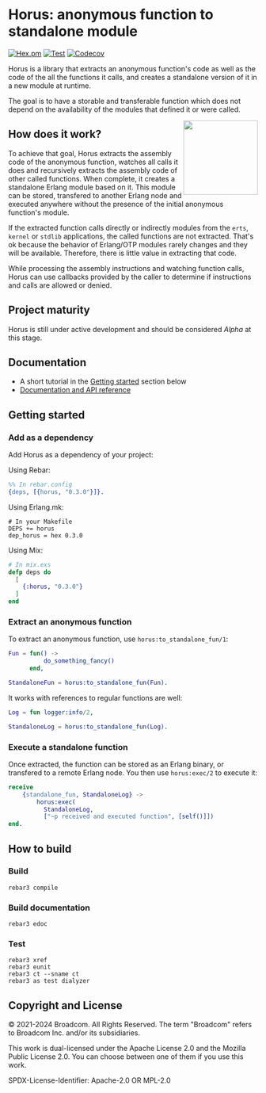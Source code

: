 # Horus: anonymous function to standalone module

[![Hex.pm](https://img.shields.io/hexpm/v/horus)](https://hex.pm/packages/horus/)
[![Test](https://github.com/rabbitmq/horus/actions/workflows/test.yaml/badge.svg)](https://github.com/rabbitmq/horus/actions/workflows/test.yaml)
[![Codecov](https://codecov.io/gh/rabbitmq/horus/branch/main/graph/badge.svg?token=R0OGKZ2RK2)](https://codecov.io/gh/rabbitmq/horus)

Horus is a library that extracts an anonymous function's code as well as the
code of the all the functions it calls, and creates a standalone version of it
in a new module at runtime.

The goal is to have a storable and transferable function which does not depend
on the availability of the modules that defined it or were called.

<img align="right" height="150" src="/doc/horus-logo.svg">

## How does it work?

To achieve that goal, Horus extracts the assembly code of the anonymous
function, watches all calls it does and recursively extracts the assembly code
of other called functions. When complete, it creates a standalone Erlang module
based on it. This module can be stored, transfered to another Erlang node and
executed anywhere without the presence of the initial anonymous function's
module.

If the extracted function calls directly or indirectly modules from the `erts`,
`kernel` or `stdlib` applications, the called functions are not extracted.
That's ok because the behavior of Erlang/OTP modules rarely changes and they
will be available. Therefore, there is little value in extracting that code.

While processing the assembly instructions and watching function calls, Horus
can use callbacks provided by the caller to determine if instructions and calls
are allowed or denied.

## Project maturity

Horus is still under active development and should be considered *Alpha* at
this stage.

## Documentation

* A short tutorial in the [Getting started](#getting-started) section below
* [Documentation and API reference](https://rabbitmq.github.io/horus/)

## Getting started

### Add as a dependency

Add Horus as a dependency of your project:

Using Rebar:

```erlang
%% In rebar.config
{deps, [{horus, "0.3.0"}]}.
```

Using Erlang.mk:

```make
# In your Makefile
DEPS += horus
dep_horus = hex 0.3.0
```

Using Mix:

```elixir
# In mix.exs
defp deps do
  [
    {:horus, "0.3.0"}
  ]
end
```

### Extract an anonymous function

To extract an anonymous function, use `horus:to_standalone_fun/1`:

```erlang
Fun = fun() ->
          do_something_fancy()
      end,

StandaloneFun = horus:to_standalone_fun(Fun).
```

It works with references to regular functions are well:

```erlang
Log = fun logger:info/2,

StandaloneLog = horus:to_standalone_fun(Log).
```

### Execute a standalone function

Once extracted, the function can be stored as an Erlang binary, or transfered
to a remote Erlang node. You then use `horus:exec/2` to execute it:

```erlang
receive
    {standalone_fun, StandaloneLog} ->
        horus:exec(
          StandaloneLog,
          ["~p received and executed function", [self()]])
end.
```

## How to build

### Build

```
rebar3 compile
```

### Build documentation

```
rebar3 edoc
```

### Test

```
rebar3 xref
rebar3 eunit
rebar3 ct --sname ct
rebar3 as test dialyzer
```

## Copyright and License

© 2021-2024 Broadcom. All Rights Reserved. The term "Broadcom" refers to
Broadcom Inc. and/or its subsidiaries.

This work is dual-licensed under the Apache License 2.0 and the Mozilla Public
License 2.0. You can choose between one of them if you use this work.

SPDX-License-Identifier: Apache-2.0 OR MPL-2.0
